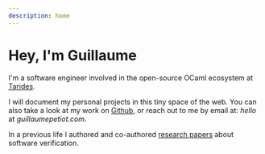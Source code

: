 ```yaml
---
description: home
---
```


# Hey, I'm Guillaume

I'm a software engineer involved in the open-source OCaml ecosystem at [Tarides](http://www.tarides.com).

I will document my personal projects in this tiny space of the web.
You can also take a look at my work on [Github](https://github.com/gpetiot/), or reach out to me by email at: <i>hello</i> at <i>guillaumepetiot.com</i>.

In a previous life I authored and co-authored [research papers](./research.html) about software verification.
